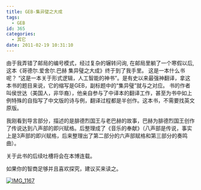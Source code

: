 ```yaml
---
title: GEB-集异璧之大成
tags:
  - GEB
id: 365
categories:
  - 其它
date: 2011-02-19 10:31:10
---
```


由于我弄错了邮局的编号模式，经过复杂的辗转问询, 在邮局里躺了一个寒假以后, 这本《哥德尔.爱舍尔.巴赫 集异璧之大成》终于到了我手里。
这是一本什么书呢？ “这是一本关于形式逻辑，人工智能的神书”。是有史以来最强神翻译，拿这本书的题目来说，它的缩写是GEB，副标题中的“集异璧”就与之对应。
书的作者叫侯世达（美国人，非华裔），他亲自参与了中译本的翻译工作，甚至为书中如上例特殊的自指写了中文版的诗与例，翻译过程都是半创作。这本书，不需要找英文原版。

我刚看到导言部分，描述的是腓德烈国王与老巴赫的故事，巴赫为腓德烈国王创作了传说达到八声部的即兴赋格。后整理成了《音乐的奉献》（八声部是传说，事实上是3声部的即兴赋格，后来整理出了第二部分的六声部赋格和第三部分的奏鸣曲）。

关于此书的后续吐槽将会在本博连载。

如果你的智商足够并且喜欢探究，建议买来读之。

[![](http://intijk.com/wp-content/uploads/2011/02/IMG_1167-300x225.jpg "IMG_1167")](http://intijk.com/?attachment_id=367)